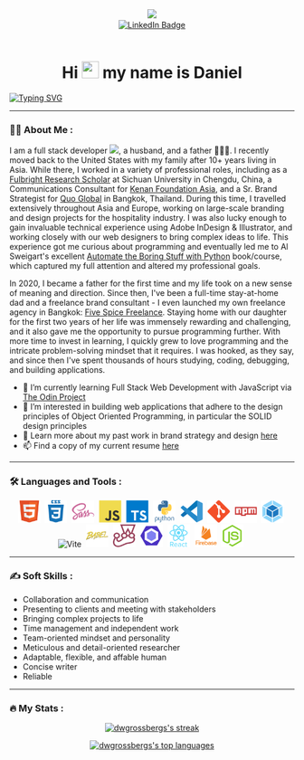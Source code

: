 <div id="header" align="center">
  <img src="https://media.giphy.com/media/X8cjSugfXBhnyTtgth/giphy.gif"
       width="500"/>
  <div id="badges">
    <a href="https://www.linkedin.com/in/dgrossberg/">
      <img src="https://img.shields.io/badge/LinkedIn-blue?style=for-the-badge&logo=linkedin&logoColor=white"     alt="LinkedIn Badge"/>
    </a>
  </div>
  <img src="https://komarev.com/ghpvc/?username=dwgrossberg&style=flat-square&color=blue" alt=""/>
  <h1>
    Hi
    <img src="https://media.giphy.com/media/hvRJCLFzcasrR4ia7z/giphy.gif" width="30px" height="30px"/>
    my name is Daniel
</h1>
</div>

[![Typing SVG](https://readme-typing-svg.herokuapp.com?size=45&color=F7E324&center=true&vCenter=true&width=1200&height=150&lines=Fullstack+web+developer;Self-educated+and+motivated+coder;Always+learning+new+things;Top-notch+researcher;Creative+problem+solver)](https://git.io/typing-svg)

---

### :man_technologist: About Me :

I am a full stack developer <img src="https://media.giphy.com/media/WUlplcMpOCEmTGBtBW/giphy.gif" width="30">, a husband, and a father :family_man_woman_girl:. I recently moved back to the United States with my family after 10+ years living in Asia. While there, I worked in a variety of professional roles, including as a [Fulbright Research Scholar](https://fulbrightscholars.org/) at Sichuan University in Chengdu, China, a Communications Consultant for [Kenan Foundation Asia](https://www.kenan-asia.org/), and a Sr. Brand Strategist for [Quo Global](https://www.quo-global.com/) in Bangkok, Thailand. During this time, I travelled extensively throughout Asia and Europe, working on large-scale branding and design projects for the hospitality industry. I was also lucky enough to gain invaluable technical experience using Adobe InDesign & Illustrator, and working closely with our web designers to bring complex ideas to life. This experience got me curious about programming and eventually led me to Al Sweigart's excellent [Automate the Boring Stuff with Python](https://automatetheboringstuff.com/) book/course, which captured my full attention and altered my professional goals.

In 2020, I became a father for the first time and my life took on a new sense of meaning and direction. Since then, I've been a full-time stay-at-home dad and a freelance brand consultant - I even launched my own freelance agency in Bangkok: [Five Spice Freelance](https://fivespicefreelance.com/). Staying home with our daughter for the first two years of her life was immensely rewarding and challenging, and it also gave me the opportunity to pursue programming further. With more time to invest in learning, I quickly grew to love programming and the intricate problem-solving mindset that it requires. I was hooked, as they say, and since then I've spent thousands of hours studying, coding, debugging, and building applications.

- 🌱 I’m currently learning Full Stack Web Development with JavaScript via [The Odin Project](https://www.theodinproject.com/)
- 🔭 I’m interested in building web applications that adhere to the design principles of Object Oriented Programming, in particular the SOLID design principles
- 🤔 Learn more about my past work in brand strategy and design [here](https://danielgrossberg.com/portfolio/)
- 📫 Find a copy of my current resume [here](DanielGrossbergResume_2022.pdf)

---

### :hammer_and_wrench: Languages and Tools :

<div align="center">
  <img src="https://github.com/devicons/devicon/blob/master/icons/html5/html5-original.svg" title="HTML5" alt="HTML" width="40" height="40"/>&nbsp;
  <img src="https://github.com/devicons/devicon/blob/master/icons/css3/css3-plain-wordmark.svg"  title="CSS3" alt="CSS" width="40" height="40"/>&nbsp;
  <img src="https://github.com/devicons/devicon/blob/master/icons/sass/sass-original.svg"  title="SASS" alt="SASS" width="40" height="40"/>&nbsp;
  <img src="https://github.com/devicons/devicon/blob/master/icons/javascript/javascript-original.svg" title="JavaScript" alt="JavaScript" width="40" height="40"/>&nbsp;
    <img src="https://github.com/devicons/devicon/blob/master/icons/typescript/typescript-original.svg" title="TypeScript" alt="TypeScript" width="40" height="40"/>&nbsp;
    <img src="https://github.com/devicons/devicon/blob/master/icons/python/python-original-wordmark.svg" title="Python" alt="Python" width="40" height="40"/>&nbsp;
    <img src="https://github.com/devicons/devicon/blob/master/icons/vscode/vscode-original.svg" title="VSCode" alt="VSCode" width="40" height="40"/>&nbsp;
  <img src="https://github.com/devicons/devicon/blob/master/icons/git/git-original.svg" title="Git" alt="Git" width="40" height="40"/>&nbsp;
    <img src="https://github.com/devicons/devicon/blob/master/icons/npm/npm-original-wordmark.svg" title="npm" alt="npm" width="40" height="40"/>&nbsp;
  <img src="https://github.com/devicons/devicon/blob/master/icons/webpack/webpack-original.svg" title="Webpack" alt="Webpack" width="40" height="40"/>&nbsp;
    <img src="https://upload.wikimedia.org/wikipedia/commons/f/f1/Vitejs-logo.svg" title="Vite" alt="Vite" width="40" height="40"/>&nbsp;
  <img src="https://github.com/devicons/devicon/blob/master/icons/babel/babel-original.svg" title="Babel" alt="Babel" width="40" height="40"/>&nbsp;
    <img src="https://github.com/devicons/devicon/blob/master/icons/jest/jest-plain.svg" title="Jest" alt="Jest" width="40" height="40"/>&nbsp;
        <img src="https://github.com/devicons/devicon/blob/master/icons/eslint/eslint-original.svg" title="ESLint" alt="ESLint" width="40" height="40"/>&nbsp;
  <img src="https://github.com/devicons/devicon/blob/master/icons/react/react-original-wordmark.svg" title="React" alt="React" width="40" height="40"/>&nbsp;
    <img src="https://github.com/devicons/devicon/blob/master/icons/firebase/firebase-plain-wordmark.svg" title="Firebase" alt="Firebase" width="40" height="40"/>&nbsp;
  <img src="https://github.com/devicons/devicon/blob/master/icons/nodejs/nodejs-original.svg" title="NodeJS" alt="NodeJS" width="40" height="40"/>&nbsp;
</div>

---

### :writing_hand: Soft Skills :

- Collaboration and communication
- Presenting to clients and meeting with stakeholders
- Bringing complex projects to life
- Time management and independent work
- Team-oriented mindset and personality
- Meticulous and detail-oriented researcher
- Adaptable, flexible, and affable human
- Concise writer
- Reliable

---

### :fire: My Stats :

<p align="center">
  <a href="https://github.com/DenverCoder1/github-readme-streak-stats">
    <img alt="dwgrossbergs's streak" src="http://github-readme-streak-stats.herokuapp.com?user=dwgrossberg&theme=dark-smoky"/>
  </a>
</p>

<p align="center">
  <a href="https://github.com/anuraghazra/github-readme-stats">
    <img alt="dwgrossbergs's top languages" src="https://github-readme-stats.vercel.app/api/top-langs/?username=dwgrossberg&layout=compact&theme=tokyonight&exclude_repo=odin-recipes"/>
  </a>
</p>

<!--
**dwgrossberg/dwgrossberg** is a ✨ _special_ ✨ repository because its `README.md` (this file) appears on your GitHub profile.

Here are some ideas to get you started:

- 🔭 I’m currently working on ...
- 🌱 I’m currently learning ...
- 👯 I’m looking to collaborate on ...
- 🤔 I’m looking for help with ...
- 💬 Ask me about ...
- 📫 How to reach me: ...
- 😄 Pronouns: ...
- ⚡ Fun fact: ...
-->

